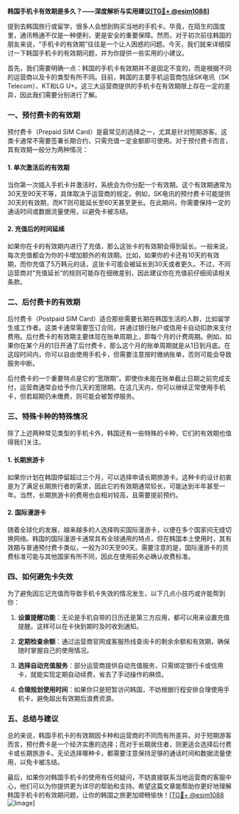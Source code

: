 **韩国手机卡有效期是多久？——深度解析与实用建议[[TG💪+ @esim1088](https://t.me/s/esim1088)]**

提到去韩国旅行或留学，很多人会想到购买当地的手机卡。毕竟，在陌生的国度里，通讯畅通不仅是一种便利，更是安全的重要保障。然而，对于初次前往韩国的朋友来说，“手机卡的有效期”往往是一个让人困惑的问题。今天，我们就来详细探讨一下韩国手机卡的有效期问题，并为你提供一些实用的小建议。

首先，我们需要明确一点：韩国的手机卡有效期并不是固定不变的，而是根据不同的运营商以及卡的类型有所不同。目前，韩国的主要手机运营商包括SK电讯（SK Telecom）、KT和LG U+。这三大运营商提供的手机卡在有效期限上存在一定的差异，因此我们需要分别进行了解。

### **一、预付费卡的有效期**

预付费卡（Prepaid SIM Card）是最常见的选择之一，尤其是针对短期游客。这类卡通常不需要签署长期合约，只需充值一定金额即可使用。对于预付费卡而言，其有效期一般分为两种情况：

#### **1. 单次激活后的有效期**
当你第一次插入手机卡并激活时，系统会为你分配一个有效期。这个有效期通常为30天至90天不等，具体取决于运营商的规定。例如，SK电讯的预付费卡可能提供30天的有效期，而KT则可能延长至60天甚至更长。在此期间，你需要保持一定的通话时间或数据流量使用，以避免卡被冻结。

#### **2. 充值后的时间延续**
如果你在卡的有效期内进行了充值，那么这张卡的有效期会得到延长。一般来说，每次充值都会为你的卡增加额外的有效期。比如，如果你的卡还有10天的有效期，而你充值了5万韩元的话，这张卡可能会被延长到30天或者更久。不过，不同运营商对“充值延长”的规则可能存在细微差别，因此建议你在充值前仔细阅读相关条款。

### **二、后付费卡的有效期**

后付费卡（Postpaid SIM Card）适合那些需要长期在韩国生活的人群，比如留学生或工作者。这类卡通常需要签订合同，并通过银行账户或信用卡自动扣款来支付费用。后付费卡的有效期主要体现在账单周期上，即每个月的计费周期。例如，如果你在某个月的1日开通了后付费卡，那么这个月的账单周期就是从1日到月底。在这段时间内，你可以自由使用手机卡，但需要注意按时缴纳账单，否则可能会导致服务中断。

后付费卡的一个重要特点是它的“宽限期”。即使你未能在账单截止日期之前完成支付，运营商通常会给予你几天的宽限期。在这几天内，你可以继续正常使用手机卡，但若超期仍未缴费，则可能会被暂停服务。

### **三、特殊卡种的特殊情况**

除了上述两种常见类型的手机卡外，韩国还有一些特殊的卡种，它们的有效期也值得我们关注。

#### **1. 长期旅游卡**
如果你计划在韩国停留超过三个月，可以选择申请长期旅游卡。这种卡的设计初衷是为了满足长期旅行者的需求，因此它的有效期通常较长，可能达到半年甚至一年。当然，长期旅游卡的费用也会相对较高，且需要提前预约。

#### **2. 国际漫游卡**
随着全球化的发展，越来越多的人选择购买国际漫游卡，以便在多个国家间无缝切换网络。韩国的国际漫游卡通常具有全球通用的特点，但在韩国本土使用时，其有效期与普通预付费卡类似，一般为30天至90天。需要注意的是，国际漫游卡的资费标准可能与其他国家有所不同，因此在使用前务必确认收费标准。

### **四、如何避免卡失效**

为了避免因忘记充值而导致手机卡失效的情况发生，以下几点小技巧或许能帮到你：

1. **设置提醒功能**：无论是手机自带的日历还是第三方应用，都可以用来设置充值提醒。这样可以在卡快到期时及时收到通知。
   
2. **定期检查余额**：通过运营商官网或客服热线查询卡的剩余余额和有效期，确保随时掌握自己的使用情况。

3. **选择自动充值服务**：部分运营商提供自动充值服务，只需绑定银行卡或信用卡，就能实现定期自动续费，省去了手动操作的麻烦。

4. **合理规划使用时间**：如果你只是短暂访问韩国，不妨根据行程安排合理使用手机卡，避免超出有效期后浪费资源。

### **五、总结与建议**

总的来说，韩国手机卡的有效期因卡种和运营商的不同而有所差异。对于短期游客而言，预付费卡是一个经济实惠的选择；而对于长期居住者，则更适合选择后付费卡或长期旅游卡。无论选择哪种卡，都需要注意保持足够的通话时间和数据流量使用，以免卡被冻结。

最后，如果你对韩国手机卡的使用有任何疑问，不妨直接联系当地运营商的客服中心，他们可以为你提供更为详尽的帮助和支持。希望这篇文章能帮助你更好地理解韩国手机卡的有效期问题，让你的韩国之旅更加顺畅愉快！[[TG💪+ @esim1088](https://t.me/s/esim1088) ![Image](https://i.postimg.cc/4NQfJmqS/Snipaste-2025-05-13-00-14-12.png)]